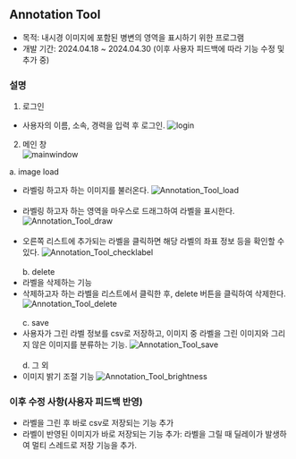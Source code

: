 ## Annotation Tool
- 목적: 내시경 이미지에 포함된 병변의 영역을 표시하기 위한 프로그램
- 개발 기간: 2024.04.18 ~ 2024.04.30 (이후 사용자 피드백에 따라 기능 수정 및 추가 중)

### 설명
1. 로그인
- 사용자의 이름, 소속, 경력을 입력 후 로그인.
![login](https://github.com/Yoon0527/Annotation_Tool_Main/assets/67099001/730b5a11-3351-43fa-b654-e3c832f8a662)

2. 메인 창<br/>
![mainwindow](https://github.com/Yoon0527/Annotation_Tool_Main/assets/67099001/11ff5098-e38c-4db4-8465-6de6df1c853d)

a. image load<br/>
- 라벨링 하고자 하는 이미지를 불러온다.
  ![Annotation_Tool_load](https://github.com/Yoon0527/Annotation_Tool_Main/assets/67099001/0a453ea6-2d68-44d3-921f-fb61f3fad987)
<br/><br/>
- 라벨링 하고자 하는 영역을 마우스로 드래그하여 라벨을 표시한다.
![Annotation_Tool_draw](https://github.com/Yoon0527/Annotation_Tool_Main/assets/67099001/03cfd3b0-60ac-444f-8588-c71cddb287e6)
<br/><br/>
- 오른쪽 리스트에 추가되는 라벨을 클릭하면 해당 라벨의 좌표 정보 등을 확인할 수 있다.
![Annotation_Tool_checklabel](https://github.com/Yoon0527/Annotation_Tool_Main/assets/67099001/6f38a881-2ff8-41b0-b0a1-b4dc8ee8290c)
<br/><br/>
b. delete
- 라벨을 삭제하는 기능
- 삭제하고자 하는 라벨을 리스트에서 클릭한 후, delete 버튼을 클릭하여 삭제한다.
![Annotation_Tool_delete](https://github.com/Yoon0527/Annotation_Tool_Main/assets/67099001/6dc9d74e-ba28-4625-9bb9-e011435b2234)
<br/><br/>
c. save
- 사용자가 그린 라벨 정보를 csv로 저장하고, 이미지 중 라벨을 그린 이미지와 그리지 않은 이미지를 분류하는 기능.
![Annotation_Tool_save](https://github.com/Yoon0527/Annotation_Tool_Main/assets/67099001/f4df769d-a4a8-4bef-8dc0-fdd2792a0fd6)
<br/><br/>
d. 그 외
- 이미지 밝기 조절 기능
![Annotation_Tool_brightness](https://github.com/Yoon0527/Annotation_Tool_Main/assets/67099001/28ab7218-8a56-4590-870c-221e10f6369a)

### 이후 수정 사항(사용자 피드백 반영)
- 라벨을 그린 후 바로 csv로 저장되는 기능 추가
- 라벨이 반영된 이미지가 바로 저장되는 기능 추가: 라벨을 그릴 때 딜레이가 발생하여 멀티 스레드로 저장 기능을 추가.

